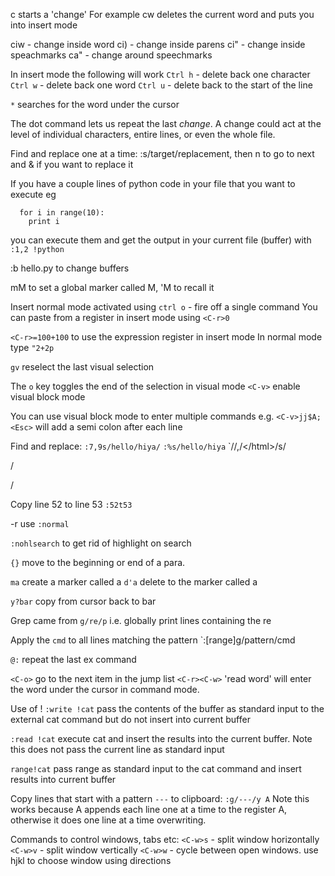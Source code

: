 c starts a 'change'
For example cw deletes the current word and puts you into insert mode

ciw - change inside word
ci) - change inside parens
ci" - change inside speachmarks 
ca" - change around speechmarks

In insert mode the following will work
`Ctrl h` - delete back one character
`Ctrl w` - delete back one word
`Ctrl u` - delete back to the start of the line 

`*` searches for the word under the cursor 

The dot command lets us repeat the last _change_.  A change could act at the level of
individual characters, entire lines, or even the whole file.

Find and replace one at a time:
:s/target/replacement, then n to go to next and & if you want to replace it

If you have a couple lines of python code in your file that you want to execute eg

````
  for i in range(10):
    print i
````

you can execute them and get the output in your current file (buffer) with `:1,2 !python`

:b hello.py to change buffers

mM to set a global marker called M, 'M to recall it

Insert normal mode activated using `ctrl o` - fire off a single command
You can paste from a register in insert mode using `<C-r>0`

`<C-r>=100+100` to use the expression register in insert mode
In normal mode type `"2+2p`

`gv` reselect the last visual selection

The `o` key toggles the end of the selection in visual mode
`<C-v>` enable visual block mode

You can use visual block mode to enter multiple commands
e.g. `<C-v>jj$A;<Esc>` will add a semi colon after each line

Find and replace:
`:7,9s/hello/hiya/`
`:%s/hello/hiya`
`/<html>/,/<\/html>/s/<p>/<div>/

Copy line 52 to line 53
`:52t53`

-r
use `:normal`


`:nohlsearch` to get rid of highlight on search

`{}` move to the beginning or end of a para.

`ma` create a marker called a
`d'a` delete to the marker called a

`y?bar` copy from cursor back to bar

Grep came from `g/re/p` i.e. globally print lines containing the re

Apply the `cmd` to all lines matching the pattern
`:[range]g/pattern/cmd

`@:` repeat the last ex command

`<C-o>` go to the next item in the jump list
`<C-r><C-w>` 'read word'  will enter the word under the cursor in command mode.

Use of !
`:write !cat` pass the contents of the buffer as standard input to the external cat command but do not insert into current buffer

`:read !cat` execute cat and insert the results into the current buffer.  Note this does not pass the current line as standard input

`range!cat` pass range as standard input to the cat command and insert results into current buffer

Copy lines that start with a pattern `---` to clipboard:
`:g/---/y A`
Note this works because A appends each line one at a time to the register A, otherwise it does one line at a time overwriting.

Commands to control windows, tabs etc:
`<C-w>s` - split window horizontally
`<C-w>v` - split window vertically
`<C-w>w` - cycle between open windows.  use hjkl to choose window using directions



